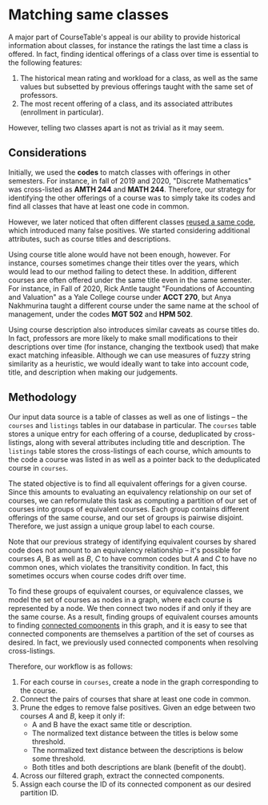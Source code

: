 # Matching same classes

A major part of CourseTable's appeal is our ability to provide historical information about classes, for instance the ratings the last time a class is offered. In fact, finding identical offerings of a class over time is essential to the following features:

1. The historical mean rating and workload for a class, as well as the same values but subsetted by previous offerings taught with the same set of professors.
2. The most recent offering of a class, and its associated attributes (enrollment in particular).

However, telling two classes apart is not as trivial as it may seem.

## Considerations

Initially, we used the **codes** to match classes with offerings in other semesters. For instance, in fall of 2019 and 2020, "Discrete Mathematics" was cross-listed as **AMTH 244** and **MATH 244**. Therefore, our strategy for identifying the other offerings of a course was to simply take its codes and find all classes that have at least one code in common.

However, we later noticed that often different classes [reused a same code](https://docs.google.com/document/d/1CjAwgnbwTu-BATFX6o4qDYUcaQNo4JQ_V36h6qL8hy0/edit#), which introduced many false positives. We started considering additional attributes, such as course titles and descriptions.

Using course title alone would have not been enough, however. For instance, courses sometimes change their titles over the years, which would lead to our method failing to detect these. In addition, different courses are often offered under the same title even in the same semester. For instance, in Fall of 2020, Rick Antle taught "Foundations of Accounting and Valuation" as a Yale College course under **ACCT 270**, but Anya Nakhmurina taught a different course under the same name at the school of management, under the codes **MGT 502** and **HPM 502**.

Using course description also introduces similar caveats as course titles do. In fact, professors are more likely to make small modifications to their descriptions over time (for instance, changing the textbook used) that make exact matching infeasible. Although we can use measures of fuzzy string similarity as a heuristic, we would ideally want to take into account code, title, and description when making our judgements.

## Methodology

Our input data source is a table of classes as well as one of listings – the `courses` and `listings` tables in our database in particular. The `courses` table stores a unique entry for each offering of a course, deduplicated by cross-listings, along with several attributes including title and description. The `listings` table stores the cross-listings of each course, which amounts to the code a course was listed in as well as a pointer back to the deduplicated course in `courses`.

The stated objective is to find all equivalent offerings for a given course. Since this amounts to evaluating an equivalency relationship on our set of courses, we can reformulate this task as computing a partition of our set of courses into groups of equivalent courses. Each group contains different offerings of the same course, and our set of groups is pairwise disjoint. Therefore, we just assign a unique group label to each course.

Note that our previous strategy of identifying equivalent courses by shared code does not amount to an equivalency relationship – it's possible for courses *A*, B as well as *B*, *C* to have common codes but *A* and *C* to have no common ones, which violates the transitivity condition. In fact, this sometimes occurs when course codes drift over time.

To find these groups of equivalent courses, or equivalence classes, we model the set of courses as nodes in a graph, where each course is represented by a node. We then connect two nodes if and only if they are the same course. As a result, finding groups of equivalent courses amounts to finding [connected components](https://en.wikipedia.org/wiki/Component_(graph_theory)) in this graph, and it is easy to see that connected components are themselves a partition of the set of courses as desired. In fact, we previously used connected components when resolving cross-listings.

Therefore, our workflow is as follows:

1. For each course in `courses`, create a node in the graph corresponding to the course.
2. Connect the pairs of courses that share at least one code in common.
3. Prune the edges to remove false positives. Given an edge between two courses *A* and *B*, keep it only if:
   - A and B have the exact same title or description.
   - The normalized text distance between the titles is below some threshold.
   - The normalized text distance between the descriptions is below some threshold.
   - Both titles and both descriptions are blank (benefit of the doubt).
4. Across our filtered graph, extract the connected components.
5. Assign each course the ID of its connected component as our desired partition ID.

